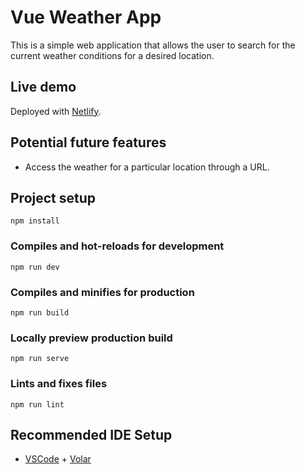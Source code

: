 # Vue Weather App

This is a simple web application that allows the user to search for the current weather conditions for a desired location.

## Live demo

Deployed with [Netlify](https://v-weather-app.netlify.app/).

## Potential future features

- Access the weather for a particular location through a URL.

## Project setup

```
npm install
```

### Compiles and hot-reloads for development

```
npm run dev
```

### Compiles and minifies for production

```
npm run build
```

### Locally preview production build

```
npm run serve
```

### Lints and fixes files

```
npm run lint
```

## Recommended IDE Setup

- [VSCode](https://code.visualstudio.com/) + [Volar](https://marketplace.visualstudio.com/items?itemName=johnsoncodehk.volar)
